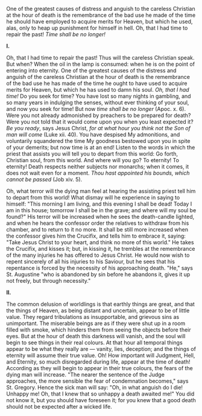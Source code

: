 
One of the greatest causes of distress and anguish to the careless Christian at the hour of death is the remembrance of the bad use he made of the time he should have employed to acquire merits for Heaven, but which he used, alas, only to heap up punishment for himself in hell. Oh, that I had time to repair the past! *Time shall be no longer!*

**I\.**

Oh, that I had time to repair the past! Thus will the careless Christian speak. But when? When the oil in the lamp is consumed: when he is on the point of entering into eternity. One of the greatest causes of the distress and anguish of the careless Christian at the hour of death is the remembrance of the bad use he has made of the time he ought to have used to acquire merits for Heaven, but which he has used to damn his soul. *Oh, that I had time!* Do you seek for time? You have lost so many nights in gambling, and so many years in indulging the senses, without ever thinking of your soul, and now you seek for time! But now *time shall be no longer* (Apoc. x. 6). Were you not already admonished by preachers to be prepared for death? Were you not told that it would come upon you when you least expected it? *Be you ready*, says Jesus Christ, *for at what hour you think not the Son of man will come* (Luke xii. 40). You have despised My admonitions, and voluntarily squandered the time My goodness bestowed upon you in spite of your demerits; but now time is at an end! Listen to the words in which the priest that assists you will tell you to depart from this world: Go forth, Christian soul, from this world. And where will you go? To eternity! To eternity! Death respects neither subjects nor monarchs; when it comes, it does not wait even for a moment. *Thou hast appointed his bounds, which cannot be passed* (Job xiv. 5).

Oh, what terror will the dying man feel at hearing the assisting priest tell him to depart from this world! What dismay will he experience in saying to himself: \"This morning I am living, and this evening I shall be dead! Today I am in this house; tomorrow I shall be in the grave; and where will my soul be found?\" His terror will be increased when he sees the death-candle lighted, and when he hears the confessor order the relatives to withdraw from his chamber, and to return to it no more. It shall be still more increased when the confessor gives him the Crucifix, and tells him to embrace it, saying: \"Take Jesus Christ to your heart, and think no more of this world.\" He takes the Crucifix, and kisses it; but, in kissing it, he trembles at the remembrance of the many injuries he has offered to Jesus Christ. He would now wish to repent sincerely of all his injuries to his Saviour, but he sees that his repentance is forced by the necessity of his approaching death. \"He,\" says St. Augustine \"who is abandoned by sin before he abandons it, gives it up not freely, but through necessity.\"

**II\.**

The common delusion of worldlings is that earthly things are great, and that the things of Heaven, as being distant and uncertain, appear to be of little value. They regard tribulations as insupportable, and grievous sins as unimportant. The miserable beings are as if they were shut up in a room filled with smoke, which hinders them from seeing the objects before their eyes. But at the hour of death this darkness will vanish, and the soul will begin to see things in their real colours. At that hour all temporal things appear to be what they really are — vanity, lies, deception; and the things of eternity will assume their true value. Oh! How important will Judgment, Hell, and Eternity, so much disregarded during life, appear at the time of death! According as they will begin to appear in their true colours, the fears of the dying man will increase. \"The nearer the sentence of the Judge approaches, the more sensible the fear of condemnation becomes,\" says St. Gregory. Hence the sick man will say: \"Oh, in what anguish do I die! Unhappy me! Oh, that I knew that so unhappy a death awaited me!\" You did not know it, but you should have foreseen it; for you knew that a good death should not be expected after a wicked life.

